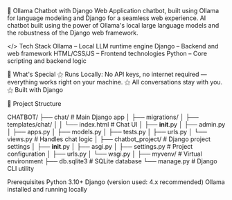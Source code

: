 🤖 Ollama Chatbot with
Django Web Application
chatbot, built using Ollama for language modeling and Django for a seamless web experience. 
 AI chatbot built using the power of Ollama's local large language models and the robustness of the Django web framework.

</> Tech Stack
Ollama – Local LLM runtime engine
Django – Backend and web framework
HTML/CSS/JS – Frontend technologies
Python – Core scripting and backend logic


🌟 What's Special
⚝ Runs Locally: No API keys, no internet required — everything works right on your machine.
⚝ All conversations stay with you.
⚝ Built with Django


📂 Project Structure

CHATBOT/
├── chat/                         # Main Django app
│   ├── migrations/
│   ├── templates/chat/
│   │   └── index.html            # Chat UI
│   ├── __init__.py
│   ├── admin.py
│   ├── apps.py
│   ├── models.py
│   ├── tests.py
│   ├── urls.py
│   └── views.py                  # Handles chat logic
│
├── chatbot_project/              # Django project settings
│   ├── __init__.py
│   ├── asgi.py
│   ├── settings.py               # Project configuration
│   ├── urls.py
│   └── wsgi.py
│
├── myvenv/                       # Virtual environment
├── db.sqlite3                    # SQLite database
└── manage.py                     # Django CLI utility




Prerequisites
Python 3.10+
Django (version used: 4.x recommended)
Ollama installed and running locally


